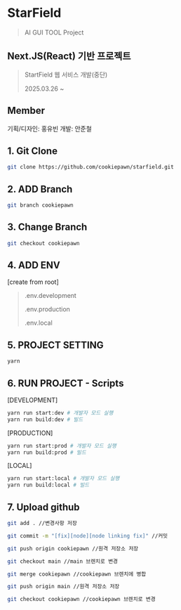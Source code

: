 # StarField
> AI GUI TOOL Project

## Next.JS(React) 기반 프로젝트
> StartField 웹 서비스 개발(중단)
>
> 2025.03.26 ~

## Member
  기획/디자인: 홍유빈
  개발: 안준철


## 1. Git Clone
```bash
git clone https://github.com/cookiepawn/starfield.git
```

## 2. ADD Branch
```bash
git branch cookiepawn
```

## 3. Change Branch
```bash
git checkout cookiepawn
```


## 4. ADD ENV

[create from root]
> .env.development
> 
> .env.production
>
> .env.local


## 5. PROJECT SETTING
```bash
yarn
```


## 6. RUN PROJECT - Scripts
[DEVELOPMENT]
```bash
yarn run start:dev # 개발자 모드 실행
yarn run build:dev # 빌드
```

[PRODUCTION]
```bash
yarn run start:prod # 개발자 모드 실행
yarn run build:prod # 빌드
```

[LOCAL]
```bash
yarn run start:local # 개발자 모드 실행
yarn run build:local # 빌드
```


## 7. Upload github
```bash
git add . //변경사항 저장

git commit -m "[fix][node][node linking fix]" //커밋

git push origin cookiepawn //원격 저장소 저장

git checkout main //main 브렌치로 변경

git merge cookiepawn //cookiepawn 브렌치에 병합

git push origin main //원격 저장소 저장

git checkout cookiepawn //cookiepawn 브렌치로 변경
```






